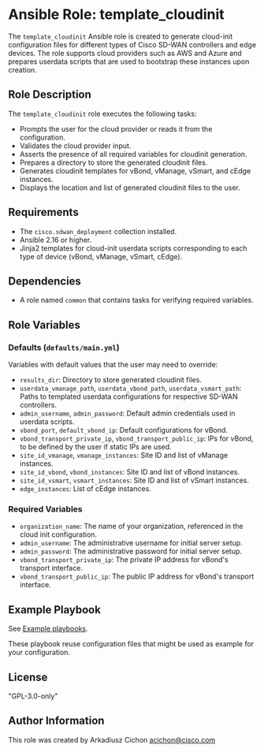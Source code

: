 # Ansible Role: template_cloudinit

The `template_cloudinit` Ansible role is created to generate cloud-init configuration files for different types of Cisco SD-WAN controllers and edge devices. The role supports cloud providers such as AWS and Azure and prepares userdata scripts that are used to bootstrap these instances upon creation.

## Role Description

The `template_cloudinit` role executes the following tasks:

- Prompts the user for the cloud provider or reads it from the configuration.
- Validates the cloud provider input.
- Asserts the presence of all required variables for cloudinit generation.
- Prepares a directory to store the generated cloudinit files.
- Generates cloudinit templates for vBond, vManage, vSmart, and cEdge instances.
- Displays the location and list of generated cloudinit files to the user.

## Requirements

- The `cisco.sdwan_deployment` collection installed.
- Ansible 2.16 or higher.
- Jinja2 templates for cloud-init userdata scripts corresponding to each type of device (vBond, vManage, vSmart, cEdge).

## Dependencies

- A role named `common` that contains tasks for verifying required variables.

## Role Variables

### Defaults (`defaults/main.yml`)

Variables with default values that the user may need to override:

- `results_dir`: Directory to store generated cloudinit files.
- `userdata_vmanage_path`, `userdata_vbond_path`, `userdata_vsmart_path`: Paths to templated userdata configurations for respective SD-WAN controllers.
- `admin_username`, `admin_password`: Default admin credentials used in userdata scripts.
- `vbond_port`, `default_vbond_ip`: Default configurations for vBond.
- `vbond_transport_private_ip`, `vbond_transport_public_ip`: IPs for vBond, to be defined by the user if static IPs are used.
- `site_id_vmanage`, `vmanage_instances`: Site ID and list of vManage instances.
- `site_id_vbond`, `vbond_instances`: Site ID and list of vBond instances.
- `site_id_vsmart`, `vsmart_instances`: Site ID and list of vSmart instances.
- `edge_instances`: List of cEdge instances.

### Required Variables

- `organization_name`: The name of your organization, referenced in the cloud init configuration.
- `admin_username`: The administrative username for initial server setup.
- `admin_password`: The administrative password for initial server setup.
- `vbond_transport_private_ip`: The private IP address for vBond's transport interface.
- `vbond_transport_public_ip`: The public IP address for vBond's transport interface.

## Example Playbook

See [Example playbooks](https://github.com/cisco-en-programmability/ansible-collection-sdwan-deployment/tree/main/playbooks).

These playbook reuse configuration files that might be used as example for your configuration.

## License

"GPL-3.0-only"

## Author Information

This role was created by Arkadiusz Cichon <acichon@cisco.com>
